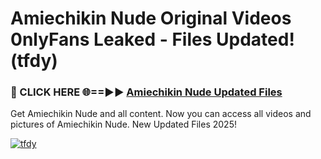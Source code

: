 # Amiechikin Nude Original Videos 0nlyFans Leaked - Files Updated! (tfdy)

<h3>🔴 CLICK HERE 🌐==►► <a href="https://tinyurl.com/yc6ubb5a" rel="nofollow">Amiechikin Nude Updated Files</a></h3>

Get Amiechikin Nude and all content. Now you can access all videos and pictures of Amiechikin Nude. New Updated Files 2025!

[![tfdy](https://i.imgur.com/7eu0CRL.gif)](https://tinyurl.com/yc6ubb5a)
